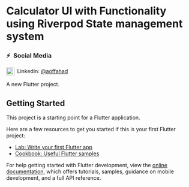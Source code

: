 # Calculator UI with Functionality using Riverpod State management system

### ⚡&ensp;Social Media
[<img align="center" alt="Md Omar Faruque Fahad | LinkedIn" width="22px" src="https://cdn.jsdelivr.net/npm/simple-icons@v3/icons/linkedin.svg" />](https://bd.linkedin.com/in/aoffahad)&ensp;Linkedin: [@aoffahad](https://bd.linkedin.com/in/aoffahad "Linkedin Md Omar Faruque Fahad")

A new Flutter project.

## Getting Started

This project is a starting point for a Flutter application.

Here are a few resources to get you started if this is your first Flutter project:

- [Lab: Write your first Flutter app](https://docs.flutter.dev/get-started/codelab)
- [Cookbook: Useful Flutter samples](https://docs.flutter.dev/cookbook)

For help getting started with Flutter development, view the
[online documentation](https://docs.flutter.dev/), which offers tutorials,
samples, guidance on mobile development, and a full API reference.
